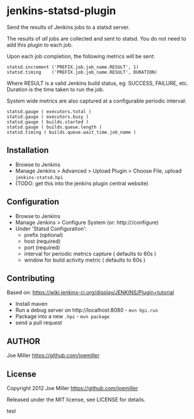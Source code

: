 jenkins-statsd-plugin
=====================

Send the results of Jenkins jobs to a statsd server.

The results of _all_ jobs are collected and sent to statsd. You do not need to
add this plugin to each job.

Upon each job completion, the following metrics will be sent:

    statsd.increment ('PREFIX.job.job_name.RESULT', 1)
    statsd.timing    ('PREFIX.job.job_name.RESULT', DURATION)

Where RESULT is a valid Jenkins build status, eg: SUCCESS, FAILURE, etc. Duration
is the time taken to run the job.

System wide metrics are also captured at a configurable periodic interval:

    statsd.gauge ( executors.total )
    statsd.gauge ( executors.busy )
    statsd.gauge ( builds.started )
    statsd.gauge ( builds.queue.length )
    statsd.timing ( builds.queue.wait_time.job_name )

Installation
------------

- Browse to Jenkins
- Manage Jenkins > Advanced > Upload Plugin > Choose File, upload `jenkins-statsd.hpi`
- (TODO: get this into the jenkins plugin central website)

Configuration
-------------

- Browse to Jenkins
- Manage Jenkins > Configure System  (or: http://<jenkins>/configure)
- Under 'Statsd Configuration':
    - prefix (optional)
    - host (required)
    - port (required)
    - interval for periodic metrics capture ( defaults to 60s )
    - window for build activity metric ( defaults to 60s )

Contributing
------------

Based on: https://wiki.jenkins-ci.org/display/JENKINS/Plugin+tutorial

- Install maven
- Run a debug server on http://localhost:8080 - `mvn hpi.run`
- Package into a new `.hpi` - `mvn package`
- send a pull request

AUTHOR
------
Joe Miller <https://github.com/joemiller>

License
-------
Copyright 2012 Joe Miller <https://github.com/joemiller>

Released under the MIT license, see LICENSE for details.

test
